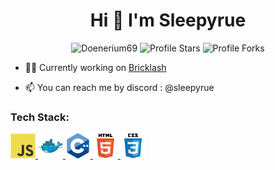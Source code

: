 <h1 align="center">Hi 👋 I'm Sleepyrue</h1>

<p align="center"> 
<img src="https://komarev.com/ghpvc/?username=sleepyrue&label=Profile%20views&color=FFC83D&style=flat" alt="Doenerium69" />
<img src="https://img.shields.io/badge/dynamic/json?&label=Total%20Stars&color=FFC83D&style=flat&style=for-the-badge&query=%24.stars&url=https://api.github-star-counter.workers.dev/user/sleepyrue" alt="Profile Stars"></a>
<img src="https://img.shields.io/badge/dynamic/json?&label=Total%20Forks&color=FFC83D&style=flat&style=for-the-badge&query=%24.forks&url=https://api.github-star-counter.workers.dev/user/sleepyrue" alt="Profile Forks"></a>
</p>


- 👨‍💻 Currently working on [Bricklash](https://bricklash.com/)

- 📫 You can reach me by discord : @sleepyrue


<h3 align="left">Tech Stack:</h3>
<p align="left"> <a href="https://developer.mozilla.org/fr/docs/Web/JavaScript" target="_blank" rel="noreferrer"> <img src="https://github.com/devicons/devicon/blob/master/icons/javascript/javascript-original.svg" alt="vuejs" width="40" height="40"/> </a>
<a href="https://www.docker.com/" target="_blank" rel="noreferrer"> <img src="https://github.com/devicons/devicon/blob/master/icons/docker/docker-original.svg" alt="docker" width="40" height="40"/> </a>
<a href="https://www.w3schools.com/cpp/cpp_intro.asp#:~:text=C%2B%2B%20is%20an%20object%2Doriented,be%20adapted%20to%20multiple%20platforms." target="_blank" rel="noreferrer"> <img src="https://raw.githubusercontent.com/devicons/devicon/master/icons/cplusplus/cplusplus-original.svg" alt="c-plus-plus" width="40" height="40"/> </a>
<a href="https://www.w3.org/html/" target="_blank" rel="noreferrer"> <img src="https://raw.githubusercontent.com/devicons/devicon/master/icons/html5/html5-original-wordmark.svg" alt="html5" width="40" height="40"/> </a> 
<a href="https://www.w3.org/Style/CSS/" target="_blank" rel="noreferrer"> <img src="https://raw.githubusercontent.com/devicons/devicon/master/icons/css3/css3-original-wordmark.svg" alt="css3" width="40" height="40"/> </a>
</p>
